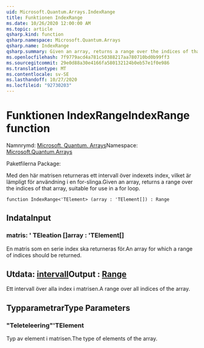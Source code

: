 ```yaml
---
uid: Microsoft.Quantum.Arrays.IndexRange
title: Funktionen IndexRange
ms.date: 10/26/2020 12:00:00 AM
ms.topic: article
qsharp.kind: function
qsharp.namespace: Microsoft.Quantum.Arrays
qsharp.name: IndexRange
qsharp.summary: Given an array, returns a range over the indices of that array, suitable for use in a for loop.
ms.openlocfilehash: 7f9779acd4a781c50388217aa780710bd0b99ff3
ms.sourcegitcommit: 29e0d88a30e4166fa580132124b0eb57e1f0e986
ms.translationtype: MT
ms.contentlocale: sv-SE
ms.lasthandoff: 10/27/2020
ms.locfileid: "92730203"
---
```

# <a name="indexrange-function"></a><span data-ttu-id="ecf78-102">Funktionen IndexRange</span><span class="sxs-lookup"><span data-stu-id="ecf78-102">IndexRange function</span></span>

<span data-ttu-id="ecf78-103">Namnrymd: [Microsoft. Quantum. Arrays](xref:Microsoft.Quantum.Arrays)</span><span class="sxs-lookup"><span data-stu-id="ecf78-103">Namespace: [Microsoft.Quantum.Arrays](xref:Microsoft.Quantum.Arrays)</span></span>

<span data-ttu-id="ecf78-104">Paketfilerna [](https://nuget.org/packages/)</span><span class="sxs-lookup"><span data-stu-id="ecf78-104">Package: [](https://nuget.org/packages/)</span></span>


<span data-ttu-id="ecf78-105">Med den här matrisen returneras ett intervall över indexets index, vilket är lämpligt för användning i en for-slinga.</span><span class="sxs-lookup"><span data-stu-id="ecf78-105">Given an array, returns a range over the indices of that array, suitable for use in a for loop.</span></span>

```qsharp
function IndexRange<'TElement> (array : 'TElement[]) : Range
```


## <a name="input"></a><span data-ttu-id="ecf78-106">Indata</span><span class="sxs-lookup"><span data-stu-id="ecf78-106">Input</span></span>

### <a name="array--telement"></a><span data-ttu-id="ecf78-107">matris: ' TEleation []</span><span class="sxs-lookup"><span data-stu-id="ecf78-107">array : 'TElement[]</span></span>

<span data-ttu-id="ecf78-108">En matris som en serie index ska returneras för.</span><span class="sxs-lookup"><span data-stu-id="ecf78-108">An array for which a range of indices should be returned.</span></span>



## <a name="output--range"></a><span data-ttu-id="ecf78-109">Utdata: [intervall](xref:microsoft.quantum.lang-ref.range)</span><span class="sxs-lookup"><span data-stu-id="ecf78-109">Output : [Range](xref:microsoft.quantum.lang-ref.range)</span></span>

<span data-ttu-id="ecf78-110">Ett intervall över alla index i matrisen.</span><span class="sxs-lookup"><span data-stu-id="ecf78-110">A range over all indices of the array.</span></span>

## <a name="type-parameters"></a><span data-ttu-id="ecf78-111">Typparametrar</span><span class="sxs-lookup"><span data-stu-id="ecf78-111">Type Parameters</span></span>

### <a name="telement"></a><span data-ttu-id="ecf78-112">"Teleteleering"</span><span class="sxs-lookup"><span data-stu-id="ecf78-112">'TElement</span></span>

<span data-ttu-id="ecf78-113">Typ av element i matrisen.</span><span class="sxs-lookup"><span data-stu-id="ecf78-113">The type of elements of the array.</span></span>